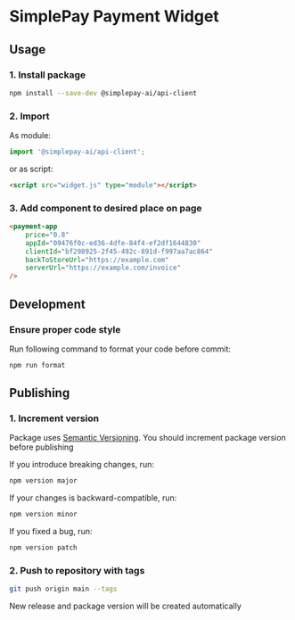 # SimplePay Payment Widget

## Usage

### 1. Install package

```bash
npm install --save-dev @simplepay-ai/api-client
```

### 2. Import

As module:

```typescript
import '@simplepay-ai/api-client';
```

or as script:

```html
<script src="widget.js" type="module"></script>
```

### 3. Add component to desired place on page

```html
<payment-app
    price="0.8"
    appId="09476f0c-ed36-4dfe-84f4-ef2df1644830"
    clientId="bf298925-2f45-492c-891d-f997aa7ac864"
    backToStoreUrl="https://example.com"
    serverUrl="https://example.com/invoice"
/>
```

## Development

### Ensure proper code style

Run following command to format your code before commit:

```bash
npm run format
```

## Publishing

### 1. Increment version

Package uses [Semantic Versioning](https://semver.org). You should increment package version before publishing

If you introduce breaking changes, run:

```bash
npm version major
```

If your changes is backward-compatible, run:

```bash
npm version minor
```

If you fixed a bug, run:

```bash
npm version patch
```

### 2. Push to repository with tags

```bash
git push origin main --tags
```

New release and package version will be created automatically
